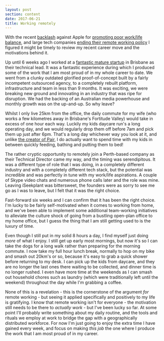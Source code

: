 ```yaml
---
layout: post
section: content
date: 2017-06-21
title: Working remotely
---
```


With the recent [backlash](https://www.inc.com/justin-bariso/no-apple-youre-wrong-work-is-not-more-important-than-family.html) against Apple for [promoting poor work/life balance](http://mashable.com/2017/06/09/planet-of-the-apps-apple-reality-tv/), and large tech companies [ending their remote working policy](https://qz.com/924167/ibm-remote-work-pioneer-is-calling-thousands-of-employees-back-to-the-office/) I figured it might be timely to review my recent career move and the motivations behind it.

Up until 6 weeks ago I worked at a [fantastic mature startup](https://www.iseekplant.com.au) in Brisbane as their technical lead.  It was a fantastic experience during which I produced some of the work that I am most proud of in my whole career to date.  We went from a clunky outdated glorified proof-of-concept built by a fairly incompetent outsourced agency, to a completely rebuilt platform, infrastructure and team in less than 9 months.  It was exciting, we were breaking new ground and innovating in an industry that was ripe for disruption.  We had the backing of an Australian media powerhouse and monthly growth was on the up-and-up.  So why leave?

Whilst I only live 25km from the office, the daily commute for my wife (who works a few kilometres away in Brisbane's Fortitude Valley) would take in excess of one hour each way.  Luckily my kids daycare run's a long operating day, and we would regularly drop them off before 7am and pick them up just after 6pm.  That's a long day whichever way you look at it, and unlike [the creator of Pair](http://bit.ly/2tIlg0n), I do actually want to spend time with my kids in between quickly feeding, bathing and putting them to bed!

The rather cryptic opportunity to remotely join a Perth-based company as their Technical Director came my way, and the timing was serendipitous.  It was a different type of role that I was doing, in a completely different industry and with a completely different tech stack, but the potential was incredible and was perfectly in tune with my work/life aspirations.  A couple of Skype video chats and numerous phone calls later and the role was mine.  Leaving iSeekplant was bittersweet, the founders were as sorry to see me go as I was to leave, but I felt that it was the right choice.

Fast-forward six weeks and I can confirm that it has been the right choice.  I'm lucky to be fairly self-motivated when it comes to working from home, and we've been able to implement some additional team-working initiatives to alleviate the culture shock of going from a bustling open-plan office to my home office, but I guess the thing that I am still getting used to is the luxury of time.

Even though I still put in my solid 8 hours a day, I find myself just doing _more_ of what I enjoy.  I still get up early most mornings, but now it's so I can take the dogs for a long walk rather than preparing for the morning commute.  I now take my full hour lunch break, normally to hop on my bike and smash out 20km's or so, because it's easy to grab a quick shower before returning to my desk.  I can pick up the kids from daycare, and they are no longer the last ones there waiting to be collected, and dinner time is no longer rushed.  I even have more time at the weekends as I can smash out household chores such as laundry (which were traditionally left until the weekend) throughout the day while I'm grabbing a coffee.

None of this is a revelation - this is the cornerstone of the argument _for_ remote working - but seeing it applied specifically and positively to my life is gratifying.  I know that remote working isn't for everyone - the motivation still needs to be there to _actually work_ - but I've been lucky so far.  At some point I'll probably write something about my daily routine, and the tools and rituals we employ at work to bridge the gap with a geographically distributed workforce.  For now I'm just going to enjoy the extra time I have gained every week, and focus on making _this job_ the one where I produce the work that I am most proud of in my career.

